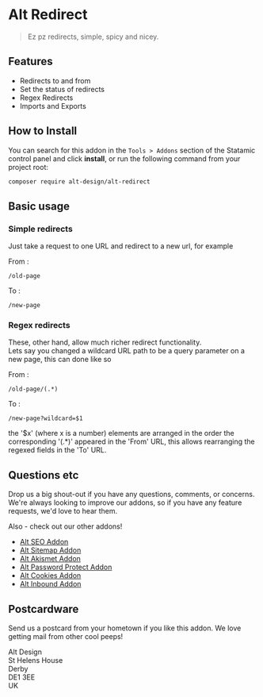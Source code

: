 # Alt Redirect

> Ez pz redirects, simple, spicy and nicey.

## Features

- Redirects to and from
- Set the status of redirects
- Regex Redirects
- Imports and Exports

## How to Install

You can search for this addon in the `Tools > Addons` section of the Statamic control panel and click **install**, or run the following command from your project root:

``` bash
composer require alt-design/alt-redirect
```

## Basic usage

### Simple redirects 
Just take a request to one URL and redirect to a new url, for example

From : 
```
/old-page
```
To : 
```
/new-page
```

### Regex redirects 
These, other hand, allow much richer redirect functionality.   
Lets say you changed a wildcard URL path to be a query parameter on a new page, this can done like so

From : 
```
/old-page/(.*)
```
To : 
```
/new-page?wildcard=$1
```

the '$x' (where x is a number) elements are arranged in the order the corresponding '(.*)' appeared in the 'From' URL, this allows rearranging the regexed fields in the 'To' URL.

## Questions etc

Drop us a big shout-out if you have any questions, comments, or concerns. We're always looking to improve our addons, so if you have any feature requests, we'd love to hear them.

Also - check out our other addons!
- [Alt SEO Addon](https://github.com/alt-design/Alt-SEO-Addon)
- [Alt Sitemap Addon](https://github.com/alt-design/Alt-Sitemap-Addon)
- [Alt Akismet Addon](https://github.com/alt-design/Alt-Akismet-Addon)
- [Alt Password Protect Addon](https://github.com/alt-design/Alt-Password-Protect-Addon)
- [Alt Cookies Addon](https://github.com/alt-design/Alt-Cookies-Addon)
- [Alt Inbound Addon](https://github.com/alt-design/Alt-Inbound-Addon)

## Postcardware

Send us a postcard from your hometown if you like this addon. We love getting mail from other cool peeps!

Alt Design  
St Helens House  
Derby  
DE1 3EE  
UK  

